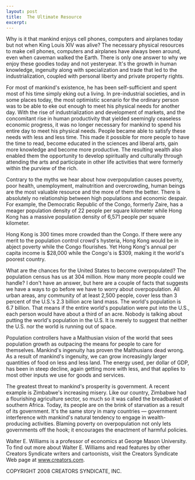 ```yaml
---
layout: post
title:  The Ultimate Resource
excerpt:
---
```


Why is it that mankind enjoys cell phones, computers and airplanes today but not when King Louis XIV was alive? The necessary physical resources to make cell phones, computers and airplanes have always been around, even when caveman walked the Earth. There is only one answer to why we enjoy these goodies today and not yesteryear. It's the growth in human knowledge, ingenuity along with specialization and trade that led to the industrialization, coupled with personal liberty and private property rights.

For most of mankind's existence, he has been self-sufficient and spent most of his time simply eking out a living. In pre-industrial societies, and in some places today, the most optimistic scenario for the ordinary person was to be able to eke out enough to meet his physical needs for another day. With the rise of industrialization and development of markets, and the concomitant rise in human productivity that yielded seemingly ceaseless economic progress, it was no longer necessary for mankind to spend his entire day to meet his physical needs. People became able to satisfy these needs with less and less time. This made it possible for more people to have the time to read, become educated in the sciences and liberal arts, gain more knowledge and become more productive. The resulting wealth also enabled them the opportunity to develop spiritually and culturally through attending the arts and participate in other life activities that were formerly within the purview of the rich.

Contrary to the myths we hear about how overpopulation causes poverty, poor health, unemployment, malnutrition and overcrowding, human beings are the most valuable resource and the more of them the better. There is absolutely no relationship between high populations and economic despair. For example, the Democratic Republic of the Congo, formerly Zaire, has a meager population density of 22 people per square kilometer while Hong Kong has a massive population density of 6,571 people per square kilometer.

 Hong Kong is 300 times more crowded than the Congo. If there were any merit to the population control crowd's hysteria, Hong Kong would be in abject poverty while the Congo flourishes. Yet Hong Kong's annual per capita income is $28,000 while the Congo's is $309, making it the world's poorest country.

What are the chances for the United States to become overpopulated? The population census has us at 304 million. How many more people could we handle? I don't have an answer, but here are a couple of facts that suggests we have a ways to go before we have to worry about overpopulation. All urban areas, any community of at least 2,500 people, cover less than 3 percent of the U.S.'s 2.3 billion acre land mass. The world's population is 6.7 billion. That means if the entire world's population were put into the U.S., each person would have about a third of an acre. Nobody is talking about putting the world's population in the U.S. It is merely to suggest that neither the U.S. nor the world is running out of space.

Population controllers have a Malthusian vision of the world that sees population growth as outpacing the means for people to care for themselves. Mankind's ingenuity has proven the Malthusians dead wrong. As a result of mankind's ingenuity, we can grow increasingly larger quantities of food on less and less land. The energy used, per dollar of GDP, has been in steep decline, again getting more with less, and that applies to most other inputs we use for goods and services.

The greatest threat to mankind's prosperity is government. A recent example is Zimbabwe's increasing misery. Like our country, Zimbabwe had a flourishing agriculture sector, so much so it was called the breadbasket of southern Africa. Today, its people are on the brink of starvation as a result of its government. It's the same story in many countries — government interference with mankind's natural tendency to engage in wealth-producing activities. Blaming poverty on overpopulation not only lets governments off the hook; it encourages the enactment of harmful policies.

Walter E. Williams is a professor of economics at George Mason University. To find out more about Walter E. Williams and read features by other Creators Syndicate writers and cartoonists, visit the Creators Syndicate Web page at www.creators.com.

COPYRIGHT 2008 CREATORS SYNDICATE, INC.
